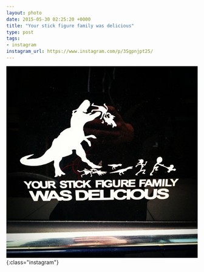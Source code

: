 ```yaml
---
layout: photo
date: 2015-05-30 02:25:20 +0000
title: "Your stick figure family was delicious"
type: post
tags:
- instagram
instagram_url: https://www.instagram.com/p/3Sgpnjpt25/
---
```


![Instagram - 3Sgpnjpt25](/img/3Sgpnjpt25.jpg){:class="instagram"}


